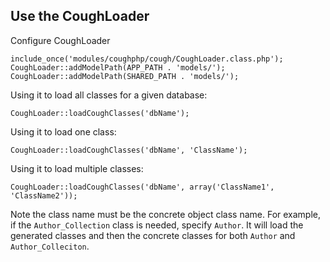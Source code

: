 Use the CoughLoader
-------------------

Configure CoughLoader

	include_once('modules/coughphp/cough/CoughLoader.class.php');
	CoughLoader::addModelPath(APP_PATH . 'models/');
	CoughLoader::addModelPath(SHARED_PATH . 'models/');

Using it to load all classes for a given database:

	CoughLoader::loadCoughClasses('dbName');

Using it to load one class:

	CoughLoader::loadCoughClasses('dbName', 'ClassName');
 
Using it to load multiple classes:

	CoughLoader::loadCoughClasses('dbName', array('ClassName1', 'ClassName2'));

Note the class name must be the concrete object class name.  For example, if the `Author_Collection` class is needed, specify `Author`.  It will load the generated classes and then the concrete classes for both `Author` and `Author_Colleciton`.

